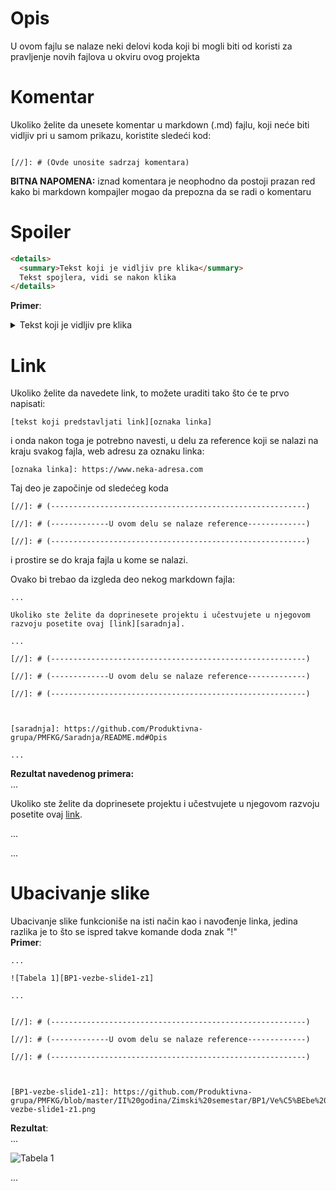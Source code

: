 # Opis
U ovom fajlu se nalaze neki delovi koda koji bi mogli biti od koristi za pravljenje novih fajlova u okviru ovog projekta

# Komentar

Ukoliko želite da unesete komentar u markdown (.md) fajlu, koji neće biti vidljiv pri u samom prikazu, koristite sledeći kod:
```

[//]: # (Ovde unosite sadrzaj komentara)
```

**BITNA NAPOMENA:** iznad komentara je neophodno da postoji prazan red kako bi markdown kompajler mogao da prepozna da se radi o komentaru

# Spoiler
```HTML
<details>
  <summary>Tekst koji je vidljiv pre klika</summary>
  Tekst spojlera, vidi se nakon klika
</details>
```
**Primer**:
<details>
  <summary>Tekst koji je vidljiv pre klika</summary>
  Tekst spojlera, vidi se nakon klika
</details>

# Link
Ukoliko želite da navedete link, to možete uraditi tako što će te prvo napisati:
```
[tekst koji predstavljati link][oznaka linka]
```
i onda nakon toga je potrebno navesti, u delu za reference koji se nalazi na kraju svakog fajla, web adresu za oznaku linka:
```
[oznaka linka]: https://www.neka-adresa.com
```

  Taj deo je započinje od sledećeg koda
```
[//]: # (---------------------------------------------------------)

[//]: # (-------------U ovom delu se nalaze reference-------------)

[//]: # (---------------------------------------------------------)
```
i prostire se do kraja fajla u kome se nalazi.


Ovako bi trebao da izgleda deo nekog markdown fajla:
```
...

Ukoliko ste želite da doprinesete projektu i učestvujete u njegovom razvoju posetite ovaj [link][saradnja].

...

[//]: # (---------------------------------------------------------)

[//]: # (-------------U ovom delu se nalaze reference-------------)

[//]: # (---------------------------------------------------------)



[saradnja]: https://github.com/Produktivna-grupa/PMFKG/Saradnja/README.md#Opis

...
```
**Rezultat navedenog primera:**  
...

Ukoliko ste želite da doprinesete projektu i učestvujete u njegovom razvoju posetite ovaj [link][saradnja].

...

[//]: # (---------------------------------------------------------)

[//]: # (-------------U ovom delu se nalaze reference-------------)

[//]: # (---------------------------------------------------------)



[saradnja]: https://github.com/Produktivna-grupa/PMFKG/Saradnja/README.md#Opis

...

# Ubacivanje slike
Ubacivanje slike funkcioniše na isti način kao i navođenje linka, jedina razlika je to što se ispred takve komande doda znak "!"  
**Primer**:  
```
...

![Tabela 1][BP1-vezbe-slide1-z1]

...


[//]: # (---------------------------------------------------------)

[//]: # (-------------U ovom delu se nalaze reference-------------)

[//]: # (---------------------------------------------------------)



[BP1-vezbe-slide1-z1]: https://github.com/Produktivna-grupa/PMFKG/blob/master/II%20godina/Zimski%20semestar/BP1/Ve%C5%BEbe%20i%20predavanja/BP1-vezbe-slide1-z1.png
```
**Rezultat**:  
...

![Tabela 1][BP1-vezbe-slide1-z1]

...


[//]: # (---------------------------------------------------------)

[//]: # (-------------U ovom delu se nalaze reference-------------)

[//]: # (---------------------------------------------------------)



[BP1-vezbe-slide1-z1]: https://github.com/Produktivna-grupa/PMFKG/blob/master/II%20godina/Zimski%20semestar/BP1/Ve%C5%BEbe%20i%20predavanja/BP1-vezbe-slide1-z1.png
